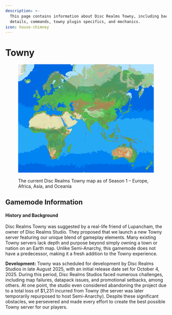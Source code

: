 ```yaml
---
description: >-
  This page contains information about Disc Realms Towny, including background
  details, commands, towny plugin specifics, and mechanics.
icon: house-chimney
---
```


# Towny

<figure><img src=".gitbook/assets/image.png" alt="The currently used towny map – Eastern Hemisphere (Europe, Africa, Asia, Oceania)"><figcaption><p>The current Disc Realms Towny map as of Season 1 – Europe, Africa, Asia, and Oceania</p></figcaption></figure>

## Gamemode Information

#### History and Background

Disc Realms Towny was suggested by a real-life friend of Lupancham, the owner of Disc Realms Studio. They proposed that we launch a new Towny server featuring our unique blend of gameplay elements. Many existing Towny servers lack depth and purpose beyond simply owning a town or nation on an Earth map. Unlike Semi-Anarchy, this gamemode does not have a predecessor, making it a fresh addition to the Towny experience.

**Development:** Towny was scheduled for development by Disc Realms Studios in late August 2025, with an initial release date set for October 4, 2025. During this period, Disc Realms Studios faced numerous challenges, including map failures, datapack issues, and promotional setbacks, among others. At one point, the studio even considered abandoning the project due to a total loss of $1,231 incurred from Towny (the server was later temporarily repurposed to host Semi-Anarchy). Despite these significant obstacles, we persevered and made every effort to create the best possible Towny server for our players.
